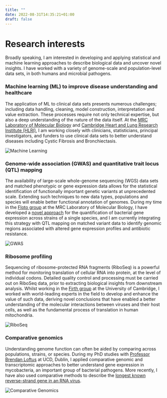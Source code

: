```yaml
---
title: ""
date: 2022-08-31T14:35:21+01:00
draft: false
---
```



# Research interests

Broadly speaking, I am interested in developing and applying statistical and machine learning approaches to describe biological data and uncover novel insights. I have worked with a variety of genome-scale and population-level data sets, in both humans and microbial pathogens.

### Machine learning (ML) to improve disease understanding and healthcare

The application of ML to clinical data sets presents numerous challenges; including data handling, cleaning, model construction, interpretation and value extraction. These processes require not only technical expertise, but also a deep understanding of the nature of the data itself. At the  [MRC Laboratory of Molecular Biology](https://www2.mrc-lmb.cam.ac.uk/) and [Cambridge Heart and Lung Research Institute (HLRI)](https://royalpapworth.nhs.uk/research-and-development/hlri), I am working closely with clinicians, statisticians, principal investigators, and funders to use clinical data sets to better understand diseases including Cystic Fibrosis and Bronchiectasis.

![Machine Learning](/images/ml_plots.png)


### Genome-wide association (GWAS) and quantitative trait locus (QTL) mapping

The availability of large-scale whole-genome sequencing (WGS) data sets and matched phenotypic or gene expression data allows for the statistical identification of functionally important genetic variants at unprecedented scale. Extending such techniques to new data types, populations and species will enable better functional annotation of genomes. During my time in the [Floto group](https://www.flotolab.com/members) at the MRC Laboratory of Molecular Biology, I have developed a [novel approach](https://github.com/adamd3/StrainSeq) for the quantification of bacterial gene expression across strains of a single species, and I am currently integrating this strategy with QTL mapping on matched variant data to identify genomic regions associated with altered gene expression profiles and antibiotic resistance.

![GWAS](/images/gwas_plots.png)


### Ribosome profiling

Sequencing of ribosome-protected RNA fragments (RiboSeq) is a powerful method for monitoring translation of cellular RNA into protein, at the level of individual codons. Detailed quality control and processing must be carried out on RiboSeq data, prior to extracting biological insights from downstream analysis. Whilst working in the [Firth group](http://www.firthlab.path.cam.ac.uk/) at the University of Cambridge, I worked with world-leading experts in the field to develop and enhance the value of such data, deriving novel conclusions that have enabled a better understanding of the molecular interactions between viruses and their host cells, as well as the fundamental process of translation in human mitochondria.

![RiboSeq](/images/riboseq_plots.png)

### Comparative genomics

Understanding genome function can often be aided by comparing across populations, strains, or species. During my PhD studies with [Professor Brendan Loftus](https://people.ucd.ie/brendan.loftus) at UCD, Dublin, I applied comparative genomic and transcriptomic approaches to better understand gene expression in mycobacteria, an important group of bacterial pathogens. More recently, I have also used comparative methods to describe the [longest known reverse-strand gene in an RNA virus](https://academic.oup.com/ve/article/6/1/veaa007/5733117).


![Comparative Genomics](/images/compgenome_plots.png)
